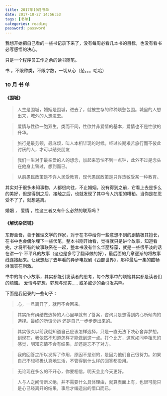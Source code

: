 ```yaml
---
title: 2017年10月书单
date: 2017-10-27 14:56:53
tags: [书单]
categories: reading
password: password
---
```

<!-- deleteAbove -->
我想开始把自己看的一些书记录下来了，没有每周必看几本书的目标，也没有看书必写感悟的决心。

只是一个程序员工作之余的读书随笔。

书 ，不限种类，不限字数，一切从心（怂。。。哈哈）
<!-- more -->


### 10 月 书 单

#### 《围城》



> 人生是围城，婚姻是围城，进去了，就被生存的种种烦愁包围。城里的人想出来，城外的人想进去。

> 爱情与性欲一胞双生，类而不同，性欲并非爱情的基本，爱情也不是性欲的升华。

> 旅行是最劳顿，最麻烦，叫人本相毕现的时候。经过长期艰苦旅行而不彼此讨厌的人，才可以结交朋友

> 我们一生对于最亲爱的人的想念，加起来恐怕不到一点钟，此外不过是念头在他身上瞥过，想到而已。

> 从前愚民政策是不许人民受教育，现代愚民政策是只许热敏受某一种教育。



其实对于很多未知事物，人都很向往，不止婚姻。没有得到之前，它看上去是多么的美好，但是得到之后，接触之后，也就发现了其中令人抗拒的糟粕。当你是在忍受不了了，就想逃离。

婚姻 ， 爱情 ，性这三者又有什么必然的联系吗？

<!-- 看完这本书，对于这三者也有了一点思考。我现在是有点抗拒婚姻的，是因为看了书中的例子，我怕了？ 不 ，应该是对于婚姻没有那么憧憬了吧。初恋结束后，对于结婚已经失去了那股傻劲了。如果可以的话 ，我会尽量晚点结婚，这么年轻的时候，不想被家庭压着，才刚从大学出来，开始自己的独立生活，实在不想再回到那种状态。 就这样开心的享受一下，单身 或者 恋爱 不好吗？ 书中的男主角（方）也是这样想的吧，所以在回国的船上，即便知道她是有夫之妇，也知道她是在诱惑他，即使知道船一到，他们就要分别，他也愿意享受这段短暂的恋爱，或者叫暧昧。之后，又陷入了苏文纨和唐晓芙的三角恋。这时候的方还是选择爱情--唐晓芙，而不是家世显赫、海龟留学生的女神同学--苏文纨。虽然，之后被苏使计拆散而分手，苏的心里还是忘不了唐。因此，之后他不敢再爱了，他的婚姻也是 再一句气话中 决定了。这样的婚姻 自然是不会幸福的。后面的故事就全是一些鸡毛蒜皮的斗嘴，婚姻生活也没有丝毫的甜蜜可言。 -->

<!-- 但是

人不能被爱情打败。不能因为一次的失败，而把内心藏起来，这是懦弱。

loving can hurt sometimes,but loving can mend your soul.

我对于爱情还是很向往的 ， 初恋的时候不懂事，但是以后的恋情都能好好珍惜，不求终老，但求无悔。婚姻？滚你妈的，老子还没‘玩’够 ，我才不想进‘坟墓’呢！ -->


#### 《解忧杂货铺》

东野圭吾，善于推理文学的作家，对于在书中给你一些意想不到的剧情极其擅长，在书中也会偶尔埋下一些伏笔，整本书刚开始看，觉得就只是讲个故事，知道看完，才将所有的故事联系在一起，整本书没有什么华丽辞藻，就是一些很平淡的话 在讲一个 不平凡的故事（这也是多亏了翻译做的好），最后面的几章逐渐的将故事线连接起来。让我想起了去年看的异步电视剧《西部世界》，那种最后一集的酣畅淋漓实在刺激。

书中的每个小故事，其实都能引发读者的思考，每个故事中的烦恼其实都是读者们的烦恼。 爱情与梦想，梦想与现实..... 或多或少的会引发共鸣。

下面是我记录的一些句子：
> 心，一旦离开了，就再不会回来。

> 其实所有纠结做选择的人心里早就有了答案，咨询只是想得到内心所倾向的选择。最终的所谓命运 还是自己一步步走出来的。

> 其实很久以前我就知道自己应该怎样选择，只是一直无法下决心舍弃梦想。到现在，我依然不知道怎样才能做到这一点。打个比方，这就如同单相思的感觉，明知恋情不会有结果，却还是忘不了对方。

> 我的回答之所以发挥了作用，原因不是别的，是因为他们自己很努力。如果自己不想积极认真地生活，不管得到什么样的回答都没用。

> 无论现在多么的不开心，你要相信，明天会比今天更好。

> 人与人之间情断义绝，并不需要什么具体理由，就算表面上有，也很可能只是心已经离开的结果，事后才编造出的借口而已。















<!-- end -->

